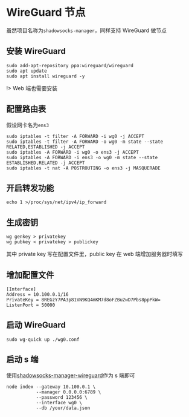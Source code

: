 # WireGuard 节点

虽然项目名称为`shadowsocks-manager`，同样支持 WireGuard 做节点

## 安装 WireGuard

```shell
sudo add-apt-repository ppa:wireguard/wireguard
sudo apt update
sudo apt install wireguard -y
```

!> Web 端也需要安装

## 配置路由表

假设网卡名为`ens3`

```
sudo iptables -t filter -A FORWARD -i wg0 -j ACCEPT
sudo iptables -t filter -A FORWARD -o wg0 -m state --state RELATED,ESTABLISHED -j ACCEPT
sudo iptables -A FORWARD -i wg0 -o ens3 -j ACCEPT
sudo iptables -A FORWARD -i ens3 -o wg0 -m state --state ESTABLISHED,RELATED -j ACCEPT
sudo iptables -t nat -A POSTROUTING -o ens3 -j MASQUERADE
```

## 开启转发功能

```
echo 1 >/proc/sys/net/ipv4/ip_forward
```

## 生成密钥

```shell
wg genkey > privatekey
wg pubkey < privatekey > publickey
```

其中 private key 写在配置文件里，public key 在 web 端增加服务器时填写

## 增加配置文件

```
[Interface]
Address = 10.100.0.1/16 
PrivateKey = 8REGzY7PA3p81VN9KQ4mKM7d8oFZBu2wD7Pbs8ppPkW= 
ListenPort = 50000
```

## 启动 WireGuard

```shell
sudo wg-quick up ./wg0.conf
```

## 启动 s 端

使用[shadowsocks-manager-wireguard](https://github.com/gyteng/shadowsocks-manager-wireguard)作为 s 端即可

```
node index --gateway 10.100.0.1 \
           --manager 0.0.0.0:6789 \
           --password 123456 \
           --interface wg0 \
           --db /your/data.json
```